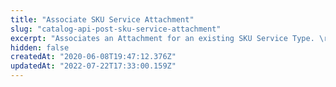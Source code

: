 ```yaml
---
title: "Associate SKU Service Attachment"
slug: "catalog-api-post-sku-service-attachment"
excerpt: "Associates an Attachment for an existing SKU Service Type. \r\n## Request body example\r\n\r\n```json\r\n{\r\n    \"AttachmentId\": 1,\r\n    \"SkuServiceTypeId\": 1\r\n}\r\n```\r\n\r\n## Response body example\r\n\r\n```json\r\n{\r\n    \"Id\": 1,\r\n    \"AttachmentId\": 1,\r\n    \"SkuServiceTypeId\": 1\r\n}\r\n```"
hidden: false
createdAt: "2020-06-08T19:47:12.376Z"
updatedAt: "2022-07-22T17:33:00.159Z"
---
```

